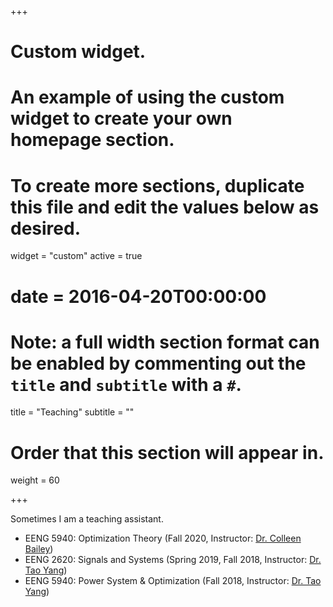 +++
# Custom widget.
# An example of using the custom widget to create your own homepage section.
# To create more sections, duplicate this file and edit the values below as desired.
widget = "custom"
active = true
# date = 2016-04-20T00:00:00

# Note: a full width section format can be enabled by commenting out the `title` and `subtitle` with a `#`.
title = "Teaching"
subtitle = ""

# Order that this section will appear in.
weight = 60

+++

Sometimes I am a teaching assistant.

- EENG 5940: Optimization Theory (Fall 2020, Instructor: [Dr. Colleen Bailey](https://electrical.engineering.unt.edu/people/colleen-bailey))
- EENG 2620: Signals and Systems (Spring 2019, Fall 2018, Instructor: [Dr. Tao Yang](https://tyang1188.github.io/index.html))
- EENG 5940: Power System & Optimization (Fall 2018, Instructor: [Dr. Tao Yang](https://tyang1188.github.io/index.html))
